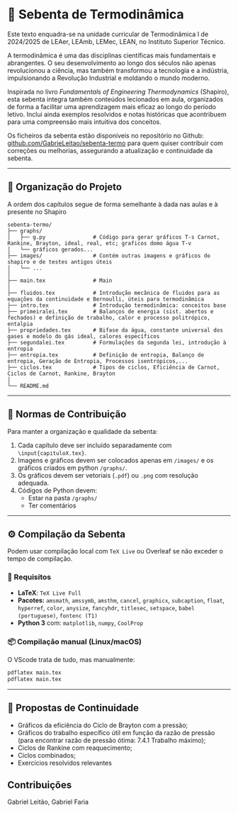 # 📘 Sebenta de Termodinâmica

Este texto enquadra-se na unidade curricular de Termodinâmica I de 2024/2025 de LEAer, LEAmb, LEMec, LEAN, no Instituto Superior Técnico.

A termodinâmica é uma das disciplinas científicas mais fundamentais e abrangentes. O seu desenvolvimento ao longo dos séculos não apenas revolucionou a ciência, mas também transformou a tecnologia e a indústria, impulsionando a Revolução Industrial e moldando o mundo moderno.

Inspirada no livro *Fundamentals of Engineering Thermodynamics* (Shapiro), esta sebenta integra também conteúdos lecionados em aula, organizados de forma a facilitar uma aprendizagem mais eficaz ao longo do período letivo. Inclui ainda exemplos resolvidos e notas históricas que acontribuem para uma compreensão mais intuitiva dos conceitos.

Os ficheiros da sebenta estão disponíveis no repositório no Github: [github.com/GabrieLeitao/sebenta-termo](https://github.com/GabrieLeitao/sebenta-termo) para quem quiser contribuir com correções ou melhorias, assegurando a atualização e continuidade da sebenta.

---

## 📁 Organização do Projeto

A ordem dos capítulos segue de forma semelhante à dada nas aulas e à presente no Shapiro

```text
sebenta-termo/
├── graphs/
│   ├── g.py               # Código para gerar gráficos T-s Carnot, Rankine, Brayton, ideal, real, etc; graficos domo água T-v
│   └── gráficos gerados...
├── images/                # Contém outras imagens e gráficos do shapiro e de testes antigos úteis
│   └── ...
│
├── main.tex               # Main
│
├── fluidos.tex            # Introdução mecânica de fluidos para as equações da continuidade e Bernoulli, úteis para termodinâmica
├── intro.tex              # Introdução termodinâmica: conceitos base
├── primeiralei.tex        # Balanços de energia (sist. abertos e fechados) e definição de trabalho, calor e processo politrópico, entalpia
├── propriedades.tex       # Bifase da água, constante universal dos gases e modelo do gás ideal, calores específicos
├── segundalei.tex         # Formulações da segunda lei, introdução à entropia
├── entropia.tex           # Definição de entropia, Balanço de entropia, Geração de Entropia, Processos isentrópicos,...
├── ciclos.tex             # Tipos de ciclos, Eficiência de Carnot, Ciclos de Carnot, Rankine, Brayton
│
└── README.md
```

---

## 🧭 Normas de Contribuição

Para manter a organização e qualidade da sebenta:

1. Cada capítulo deve ser incluído separadamente com `\input{capituloX.tex}`.
2. Imagens e gráficos devem ser colocados apenas em `/images/` e os gráficos criados em python `/graphs/`.
3. Os gráficos devem ser vetoriais (`.pdf`) ou `.png` com resolução adequada.
4. Códigos de Python devem:
   - Estar na pasta `/graphs/`
   - Ter comentários

---

## ⚙️ Compilação da Sebenta

Podem usar compilação local com `TeX Live` ou Overleaf se não exceder o tempo de compilação.

### 🔧 Requisitos

- **LaTeX**: `TeX Live Full`
- **Pacotes:** `amsmath`, `amssymb`, `amsthm`, `cancel`, `graphicx`, `subcaption`, `float`, `hyperref`, `color`, `anysize`, `fancyhdr`, `titlesec`, `setspace`, `babel (portuguese)`, `fontenc (T1)`
- **Python 3** com: `matplotlib`, `numpy`, `CoolProp`

### 📦 Compilação manual (Linux/macOS)

O VScode trata de tudo, mas manualmente:

```bash
pdflatex main.tex
pdflatex main.tex
```

---

## 📌 Propostas de Continuidade

- Gráficos da eficiência do Ciclo de Brayton com a pressão;
- Gráficos do trabalho específico útil em função da razão de pressão (para encontrar razão de pressão ótima: 7.4.1 Trabalho máximo);
- Ciclos de Rankine com reaquecimento;
- Ciclos combinados;  
- Exercícios resolvidos relevantes 


## Contribuições

Gabriel Leitão, Gabriel Faria